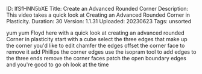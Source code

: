 ID: lfSfHNN5bXE
Title: Create an Advanced Rounded Corner
Description: This video takes a quick look at Creating an Advanced Rounded Corner in Plasticity.
Duration: 30
Version: 1.1.31
Uploaded: 20230623
Tags: unsorted

yum yum Floyd here with a quick look at
creating an advanced rounded Corner in
plasticity start with a cube select the
three edges that make up the corner
you'd like to edit chamfer the edges
offset the corner face to remove it add
Phillips the corner edges use the
isopram tool to add edges to the three
ends remove the corner faces patch the
open boundary edges and you're good to
go
oh look at the time
